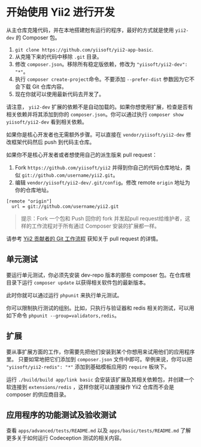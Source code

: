 开始使用 Yii2 进行开发
===================

从主仓库克隆代码，并在本地搭建尅有运行的程序，最好的方式就是使用 `yii2-dev` 的 Composer 包。

1. `git clone https://github.com/yiisoft/yii2-app-basic`.
2. 从克隆下来的代码中移除 `.git` 目录。
3. 修改 `composer.json`。移除所有稳定版依赖，修改为 `"yiisoft/yii2-dev": "*"`。
4. 执行 `composer create-project`命令。不要添加 `--prefer-dist` 参数因为它不会下载 Git 仓库内容。
5. 现在你就可以使用最新代码去开发了。

请注意， `yii2-dev` 扩展的依赖不是自动加载的。如果你想使用扩展，检查是否有相关依赖并将其添加到你的 `composer.json`。你可以通过执行 `composer show yiisoft/yii2-dev` 看到相关依赖。

如果你是核心开发者也无需额外步骤。可以直接在 `vendor/yiisoft/yii2-dev` 修改框架代码然后 push 到代码主仓库。

如果你不是核心开发者或者想使用自己的派生版来 pull request：

1. Fork `https://github.com/yiisoft/yii2` 并得到你自己的代码仓库地址，类似 `git://github.com/username/yii2.git`。
2. 编辑 `vendor/yiisoft/yii2-dev/.git/config`。修改 remote `origin` 地址为你的仓库地址。

```
[remote "origin"]
  url = git://github.com/username/yii2.git
```

> 提示：Fork 一个包和 Push 回你的 fork 并发起pull request给维护者，这样的工作流程对于所有通过 Composer 安装的扩展都一样。

请参考 [Yii2 贡献者的 Git 工作流程](git-workflow.md) 获知关于 pull request 的详情。

单元测试
--------

要运行单元测试，你必须先安装 dev-repo 版本的那些 composer 包。在仓库根目录下运行 `composer update` 以获得相关软件包的最新版本。

此时你就可以通过运行 `phpunit` 来执行单元测试。

你可以限制执行测试的组别。比如，只执行与验证器和 redis 相关的测试，可以用如下命令
`phpunit --group=validators,redis`。

扩展
--------

要从事扩展方面的工作，你需要先把他们安装到某个你想用来试用他们的应用程序里。
只要如常地把它们添加到 `composer.json` 文件中即可。举例来说，你可以把 `"yiisoft/yii2-redis": "*"` 添加到基础模板应用的
`require` 板块下。

运行 `./build/build app/link basic` 会安装该扩展及其相关依赖包，并创建一个软连接到 `extensions/redis`
，这样你就可以直接操作 Yii2 仓库而不会是 composer 的供应商目录。

应用程序的功能测试及验收测试
-----------------------

查看 `apps/advanced/tests/README.md` 以及 `apps/basic/tests/README.md` 了解更多关于如何运行 Codeception 测试的相关内容。